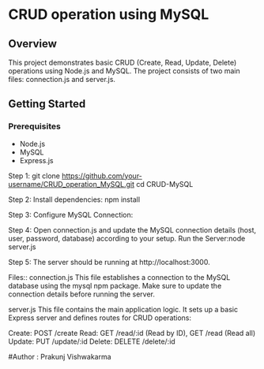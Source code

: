 # CRUD operation using MySQL

## Overview
This project demonstrates basic CRUD (Create, Read, Update, Delete) operations using Node.js and MySQL. The project consists of two main files: connection.js and server.js.

## Getting Started

### Prerequisites
- Node.js
- MySQL
- Express.js

Step 1:
git clone https://github.com/your-username/CRUD_operation_MySQL.git
cd CRUD-MySQL

Step 2:
Install dependencies: npm install

Step 3:
Configure MySQL Connection:

Step 4:
Open connection.js and update the MySQL connection details (host, user, password, database) according to your setup.
Run the Server:node server.js

Step 5:
The server should be running at http://localhost:3000.

Files::
connection.js
This file establishes a connection to the MySQL database using the mysql npm package. Make sure to update the connection details before running the server.

server.js
This file contains the main application logic. It sets up a basic Express server and defines routes for CRUD operations:

Create: POST /create
Read: GET /read/:id (Read by ID), GET /read (Read all)
Update: PUT /update/:id
Delete: DELETE /delete/:id

#Author : Prakunj Vishwakarma